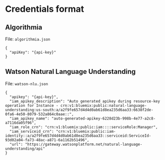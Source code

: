 # Credentials format

## Algorithmia

File: `algorithmia.json`

```
{
  "apiKey": "{api-key}"
}
```

## Watson Natural Language Understanding

File: `watson-nlu.json`

```
{
  "apikey": "{api-key}",
  "iam_apikey_description": "Auto generated apikey during resource-key operation for Instance - crn:v1:bluemix:public:natural-language-understanding:us-south:a/a2f9fe657d4d4d0ab61d8ea235d6aa33:6638f2de-0fa6-4e50-8079-532a864c0aae::",
  "iam_apikey_name": "auto-generated-apikey-6228d23b-998b-4e77-a2c8-a7116da05f96",
  "iam_role_crn": "crn:v1:bluemix:public:iam::::serviceRole:Manager",
  "iam_serviceid_crn": "crn:v1:bluemix:public:iam-identity::a/a2f9fe657d4d4d0ab61d8ea235d6aa33::serviceid:ServiceId-93d02a04-fa73-48ac-a871-6a1162b51496",
  "url": "https://gateway.watsonplatform.net/natural-language-understanding/api"
}
```
